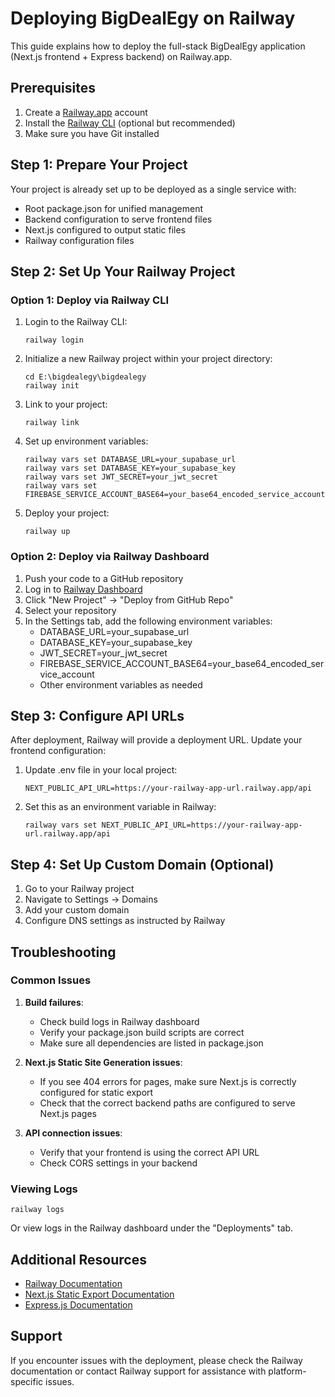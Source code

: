 # Deploying BigDealEgy on Railway

This guide explains how to deploy the full-stack BigDealEgy application (Next.js frontend + Express backend) on Railway.app.

## Prerequisites

1. Create a [Railway.app](https://railway.app/) account
2. Install the [Railway CLI](https://docs.railway.app/develop/cli) (optional but recommended)
3. Make sure you have Git installed

## Step 1: Prepare Your Project

Your project is already set up to be deployed as a single service with:

- Root package.json for unified management
- Backend configuration to serve frontend files
- Next.js configured to output static files
- Railway configuration files

## Step 2: Set Up Your Railway Project

### Option 1: Deploy via Railway CLI

1. Login to the Railway CLI:
   ```
   railway login
   ```

2. Initialize a new Railway project within your project directory:
   ```
   cd E:\bigdealegy\bigdealegy
   railway init
   ```

3. Link to your project:
   ```
   railway link
   ```

4. Set up environment variables:
   ```
   railway vars set DATABASE_URL=your_supabase_url
   railway vars set DATABASE_KEY=your_supabase_key
   railway vars set JWT_SECRET=your_jwt_secret
   railway vars set FIREBASE_SERVICE_ACCOUNT_BASE64=your_base64_encoded_service_account
   ```

5. Deploy your project:
   ```
   railway up
   ```

### Option 2: Deploy via Railway Dashboard

1. Push your code to a GitHub repository
2. Log in to [Railway Dashboard](https://railway.app/)
3. Click "New Project" → "Deploy from GitHub Repo"
4. Select your repository
5. In the Settings tab, add the following environment variables:
   - DATABASE_URL=your_supabase_url
   - DATABASE_KEY=your_supabase_key
   - JWT_SECRET=your_jwt_secret
   - FIREBASE_SERVICE_ACCOUNT_BASE64=your_base64_encoded_service_account
   - Other environment variables as needed

## Step 3: Configure API URLs

After deployment, Railway will provide a deployment URL. Update your frontend configuration:

1. Update .env file in your local project:
   ```
   NEXT_PUBLIC_API_URL=https://your-railway-app-url.railway.app/api
   ```

2. Set this as an environment variable in Railway:
   ```
   railway vars set NEXT_PUBLIC_API_URL=https://your-railway-app-url.railway.app/api
   ```

## Step 4: Set Up Custom Domain (Optional)

1. Go to your Railway project
2. Navigate to Settings → Domains
3. Add your custom domain
4. Configure DNS settings as instructed by Railway

## Troubleshooting

### Common Issues

1. **Build failures**:
   - Check build logs in Railway dashboard
   - Verify your package.json build scripts are correct
   - Make sure all dependencies are listed in package.json

2. **Next.js Static Site Generation issues**:
   - If you see 404 errors for pages, make sure Next.js is correctly configured for static export
   - Check that the correct backend paths are configured to serve Next.js pages

3. **API connection issues**:
   - Verify that your frontend is using the correct API URL
   - Check CORS settings in your backend

### Viewing Logs

```
railway logs
```

Or view logs in the Railway dashboard under the "Deployments" tab.

## Additional Resources

- [Railway Documentation](https://docs.railway.app/)
- [Next.js Static Export Documentation](https://nextjs.org/docs/advanced-features/static-html-export)
- [Express.js Documentation](https://expressjs.com/)

## Support

If you encounter issues with the deployment, please check the Railway documentation or contact Railway support for assistance with platform-specific issues.
